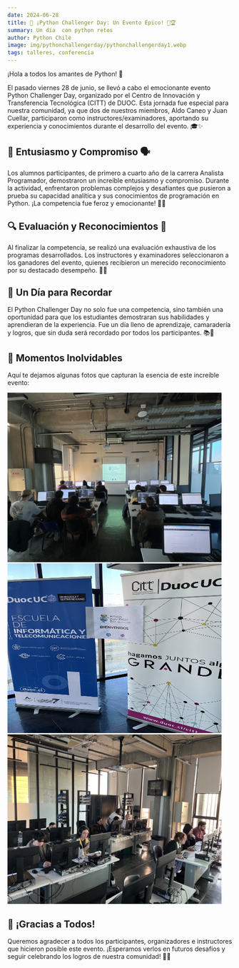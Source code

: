 ```yaml
---
date: 2024-06-28
title: 🚀 ¡Python Challenger Day: Un Evento Épico! 🐍🏆
summary: Un día  con python retos 
author: Python Chile
image: img/pythonchallengerday/pythonchallengerday1.webp
tags: talleres, conferencia
---
```


¡Hola a todos los amantes de Python! 👋

El pasado viernes 28 de junio, se llevó a cabo el emocionante evento Python Challenger Day, organizado por el Centro de Innovación y Transferencia Tecnológica (CITT) de DUOC. Esta jornada fue especial para nuestra comunidad, ya que dos de nuestros miembros, Aldo Caneo y Juan Cuellar, participaron como instructores/examinadores, aportando su experiencia y conocimientos durante el desarrollo del evento. 🎓✨

## 🌟 Entusiasmo y Compromiso 🗣️

Los alumnos participantes, de primero a cuarto año de la carrera Analista Programador, demostraron un increíble entusiasmo y compromiso. Durante la actividad, enfrentaron problemas complejos y desafiantes que pusieron a prueba su capacidad analítica y sus conocimientos de programación en Python. ¡La competencia fue feroz y emocionante! 💪🔥

## 🔍 Evaluación y Reconocimientos 🏅

Al finalizar la competencia, se realizó una evaluación exhaustiva de los programas desarrollados. Los instructores y examinadores seleccionaron a los ganadores del evento, quienes recibieron un merecido reconocimiento por su destacado desempeño. 🎉👏

## 🎉 Un Día para Recordar

El Python Challenger Day no solo fue una competencia, sino también una oportunidad para que los estudiantes demostraran sus habilidades y aprendieran de la experiencia. Fue un día lleno de aprendizaje, camaradería y logros, que sin duda será recordado por todos los participantes. 📚🤝

## 📸 Momentos Inolvidables

Aquí te dejamos algunas fotos que capturan la esencia de este increíble evento:

<img src="../img/pythonchallengerday/pythonchallengerday1.webp" width="480" height="380" />

<img src="../img/pythonchallengerday/pythonchallengerday2.webp" width="480" height="380" />

<img src="../img/pythonchallengerday/pythonchallengerday3.webp" width="480" height="380" />

## 🙌 ¡Gracias a Todos!

Queremos agradecer a todos los participantes, organizadores e instructores que hicieron posible este evento. ¡Esperamos verlos en futuros desafíos y seguir celebrando los logros de nuestra comunidad! 🎉🐍
